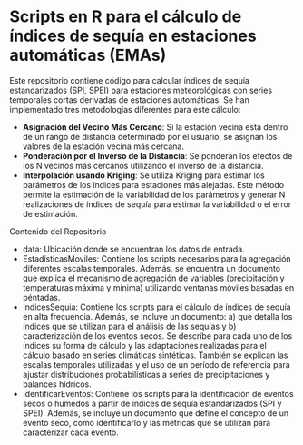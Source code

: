 # Scripts en R para el cálculo de índices de sequía en estaciones automáticas (EMAs)

Este repositorio contiene código para calcular índices de sequía estandarizados (SPI, SPEI) para estaciones meteorológicas con series temporales cortas derivadas de estaciones automáticas. Se han implementado tres metodologías diferentes para este cálculo:

 * **Asignación del Vecino Más Cercano**: Si la estación vecina está dentro de un rango de distancia determinado por el usuario, se asignan los valores de la estación vecina más cercana.
 * **Ponderación por el Inverso de la Distancia**: Se ponderan los efectos de los N vecinos más cercanos utilizando el inverso de la distancia.
 * **Interpolación usando Kriging**: Se utiliza Kriging para estimar los parámetros de los índices para estaciones más alejadas. Este método permite la estimación de la variabilidad de los parámetros y generar N realizaciones de índices de sequía para estimar la variabilidad o el error de estimación.
   
Contenido del Repositorio

* data: Ubicación donde se encuentran los datos de entrada.
* EstadísticasMoviles: Contiene los scripts necesarios para la agregación diferentes escalas temporales. Además, se encuentra un documento que explica el mecanismo de agregación de variables (precipitación y temperaturas máxima y mínima) utilizando ventanas móviles basadas en péntadas.
* IndicesSequia: Contiene los scripts para el cálculo de índices de sequía en alta frecuencia. Además, se incluye un documento: a) que detalla los índices que se utilizan para el análisis de las sequías y b) caracterización de los eventos secos. Se describe para cada uno de los índices su forma de cálculo y las adaptaciones realizadas para el cálculo basado en series climáticas sintéticas. También se explican las escalas temporales utilizadas y el uso de un período de referencia para ajustar distribuciones probabilísticas a series de precipitaciones y balances hídricos. 
* IdentificarEventos: Contiene los scripts para la identificación de eventos secos o humedos a partir de indices de sequía estandarizados (SPI y SPEI). Además, se incluye un documento que  define el concepto de un evento seco, como identificarlo y las métricas que se utilizan para caracterizar cada evento.

